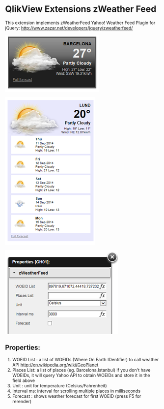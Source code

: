QlikView Extensions zWeather Feed
=================================

This extension implements zWeatherFeed Yahoo! Weather Feed Plugin for jQuery: http://www.zazar.net/developers/jquery/zweatherfeed/

![QlikView Extensions zWeather Feed](screenshot.PNG)

![QlikView Extensions zWeather Feed](screenshot2.PNG)

![QlikView Extensions zWeather Feed](properties.PNG)

Properties:
-----------

1. WOEID List : a list of WOEIDs (Where On Earth IDentifier) to call weather API http://en.wikipedia.org/wiki/GeoPlanet
2. Places List: a list of places (eg. Barcelona,Istanbul) if you don't have WOEIDs,
                it will query Yahoo API to obtain WOEIDs and store it in the field above
3. Unit       : unit for temperature (Celsius/Fahrenheit)
4. Interval ms: interval for scrolling multiple places in milliseconds
5. Forecast   : shows weather forecast for first WOEID (press F5 for rerender)